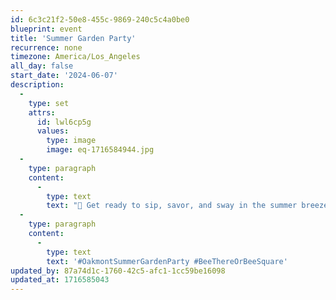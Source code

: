 ```yaml
---
id: 6c3c21f2-50e8-455c-9869-240c5c4a0be0
blueprint: event
title: 'Summer Garden Party'
recurrence: none
timezone: America/Los_Angeles
all_day: false
start_date: '2024-06-07'
description:
  -
    type: set
    attrs:
      id: lwl6cp5g
      values:
        type: image
        image: eq-1716584944.jpg
  -
    type: paragraph
    content:
      -
        type: text
        text: "🐝 Get ready to sip, savor, and sway in the summer breeze! Join us at Oakmont of the Lakes for a Summer Garden Party like no other. With the bees buzzing and the sun shining, let's create memories that bloom as brightly as the flowers. Don't miss out on this sweet summer soirée – Call (702) 276-8310 to RSVP today! 🌻"
  -
    type: paragraph
    content:
      -
        type: text
        text: '#OakmontSummerGardenParty #BeeThereOrBeeSquare'
updated_by: 87a74d1c-1760-42c5-afc1-1cc59be16098
updated_at: 1716585043
---
```

